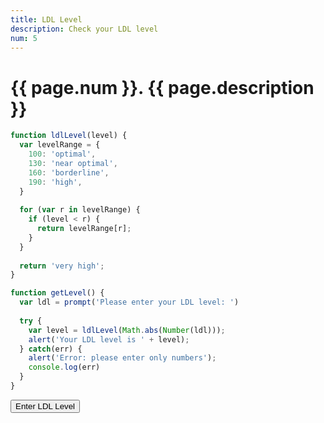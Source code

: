 ```yaml
---
title: LDL Level
description: Check your LDL level
num: 5
---
```


# {{ page.num }}. {{ page.description }}

<script src="/cse/day03/ldlLevel.js"></script>

```javascript
function ldlLevel(level) {
  var levelRange = {
    100: 'optimal',
    130: 'near optimal',
    160: 'borderline',
    190: 'high',
  }
  
  for (var r in levelRange) {
    if (level < r) {
      return levelRange[r];
    }
  }
  
  return 'very high';
}

function getLevel() {
  var ldl = prompt('Please enter your LDL level: ')
  
  try {
    var level = ldlLevel(Math.abs(Number(ldl)));
    alert('Your LDL level is ' + level);
  } catch(err) {
    alert('Error: please enter only numbers');
    console.log(err)
  }
}
```

<button type="button" onclick="getLevel()">Enter LDL Level</button>
